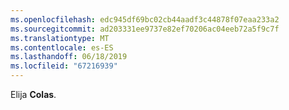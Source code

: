 ```yaml
---
ms.openlocfilehash: edc945df69bc02cb44aadf3c44878f07eaa233a2
ms.sourcegitcommit: ad203331ee9737e82ef70206ac04eeb72a5f9c7f
ms.translationtype: MT
ms.contentlocale: es-ES
ms.lasthandoff: 06/18/2019
ms.locfileid: "67216939"
---
```

Elija **Colas**.